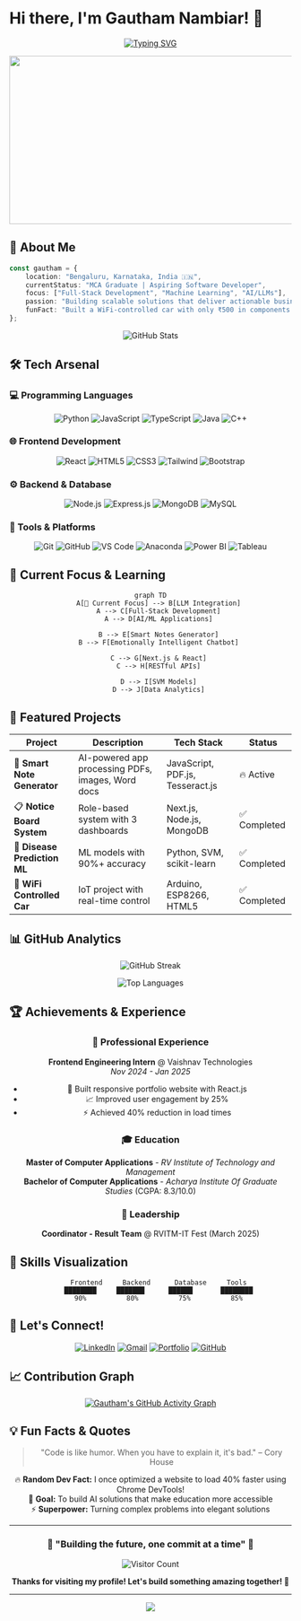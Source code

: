 # Hi there, I'm Gautham Nambiar! 👋

<div align="center">
  
[![Typing SVG](https://readme-typing-svg.herokuapp.com?font=Fira+Code&duration=3000&pause=1000&color=2196F3&center=true&vCenter=true&width=600&lines=Full-Stack+Developer+%7C+AI+Enthusiast;Building+Smart+Solutions+with+LLMs;Passionate+about+Education+%26+Innovation;Always+Learning%2C+Always+Growing+%F0%9F%9A%80)](https://git.io/typing-svg)

</div>

<div align="center">
  <img src="https://media.giphy.com/media/dWesBcTLavkZuG35MI/giphy.gif" width="600" height="300"/>
</div>

## 🚀 About Me

```typescript
const gautham = {
    location: "Bengaluru, Karnataka, India 🇮🇳",
    currentStatus: "MCA Graduate | Aspiring Software Developer",
    focus: ["Full-Stack Development", "Machine Learning", "AI/LLMs"],
    passion: "Building scalable solutions that deliver actionable business insights",
    funFact: "Built a WiFi-controlled car with only ₹500 in components! 🚗⚡"
};
```

<div align="center">
  <img src="https://github-readme-stats.vercel.app/api?username=YourGitHubUsername&show_icons=true&theme=tokyonight&hide_border=true&bg_color=0D1117" alt="GitHub Stats" />
</div>

## 🛠️ Tech Arsenal

### 💻 Programming Languages
<div align="center">
  
![Python](https://img.shields.io/badge/Python-3776AB?style=for-the-badge&logo=python&logoColor=white)
![JavaScript](https://img.shields.io/badge/JavaScript-F7DF1E?style=for-the-badge&logo=javascript&logoColor=black)
![TypeScript](https://img.shields.io/badge/TypeScript-007ACC?style=for-the-badge&logo=typescript&logoColor=white)
![Java](https://img.shields.io/badge/Java-ED8B00?style=for-the-badge&logo=java&logoColor=white)
![C++](https://img.shields.io/badge/C++-00599C?style=for-the-badge&logo=cplusplus&logoColor=white)

</div>

### 🌐 Frontend Development
<div align="center">
  
![React](https://img.shields.io/badge/React-20232A?style=for-the-badge&logo=react&logoColor=61DAFB)
![HTML5](https://img.shields.io/badge/HTML5-E34F26?style=for-the-badge&logo=html5&logoColor=white)
![CSS3](https://img.shields.io/badge/CSS3-1572B6?style=for-the-badge&logo=css3&logoColor=white)
![Tailwind](https://img.shields.io/badge/Tailwind_CSS-38B2AC?style=for-the-badge&logo=tailwind-css&logoColor=white)
![Bootstrap](https://img.shields.io/badge/Bootstrap-563D7C?style=for-the-badge&logo=bootstrap&logoColor=white)

</div>

### ⚙️ Backend & Database
<div align="center">
  
![Node.js](https://img.shields.io/badge/Node.js-43853D?style=for-the-badge&logo=node.js&logoColor=white)
![Express.js](https://img.shields.io/badge/Express.js-404D59?style=for-the-badge)
![MongoDB](https://img.shields.io/badge/MongoDB-4EA94B?style=for-the-badge&logo=mongodb&logoColor=white)
![MySQL](https://img.shields.io/badge/MySQL-00000F?style=for-the-badge&logo=mysql&logoColor=white)

</div>

### 🔧 Tools & Platforms
<div align="center">
  
![Git](https://img.shields.io/badge/Git-F05032?style=for-the-badge&logo=git&logoColor=white)
![GitHub](https://img.shields.io/badge/GitHub-100000?style=for-the-badge&logo=github&logoColor=white)
![VS Code](https://img.shields.io/badge/VS_Code-0078D4?style=for-the-badge&logo=visual%20studio%20code&logoColor=white)
![Anaconda](https://img.shields.io/badge/Anaconda-44A833?style=for-the-badge&logo=anaconda&logoColor=white)
![Power BI](https://img.shields.io/badge/Power_BI-F2C811?style=for-the-badge&logo=powerbi&logoColor=black)
![Tableau](https://img.shields.io/badge/Tableau-E97627?style=for-the-badge&logo=tableau&logoColor=white)

</div>

## 🎯 Current Focus & Learning

<div align="center">
  
```mermaid
graph TD
    A[🎯 Current Focus] --> B[LLM Integration]
    A --> C[Full-Stack Development]
    A --> D[AI/ML Applications]
    
    B --> E[Smart Notes Generator]
    B --> F[Emotionally Intelligent Chatbot]
    
    C --> G[Next.js & React]
    C --> H[RESTful APIs]
    
    D --> I[SVM Models]
    D --> J[Data Analytics]
```

</div>

## 🚀 Featured Projects

<div align="center">
  
| Project | Description | Tech Stack | Status |
|---------|-------------|------------|--------|
| 🤖 **Smart Note Generator** | AI-powered app processing PDFs, images, Word docs | JavaScript, PDF.js, Tesseract.js | 🔥 Active |
| 📋 **Notice Board System** | Role-based system with 3 dashboards | Next.js, Node.js, MongoDB | ✅ Completed |
| 🏥 **Disease Prediction ML** | ML models with 90%+ accuracy | Python, SVM, scikit-learn | ✅ Completed |
| 🚗 **WiFi Controlled Car** | IoT project with real-time control | Arduino, ESP8266, HTML5 | ✅ Completed |

</div>

## 📊 GitHub Analytics

<div align="center">
  
![GitHub Streak](https://github-readme-streak-stats.herokuapp.com/?user=YourGitHubUsername&theme=tokyonight&hide_border=true&background=0D1117)

</div>

<div align="center">
  
![Top Languages](https://github-readme-stats.vercel.app/api/top-langs/?username=YourGitHubUsername&layout=compact&theme=tokyonight&hide_border=true&bg_color=0D1117)

</div>

## 🏆 Achievements & Experience

<div align="center">

### 💼 Professional Experience
**Frontend Engineering Intern** @ Vaishnav Technologies  
*Nov 2024 - Jan 2025*
- 🚀 Built responsive portfolio website with React.js
- 📈 Improved user engagement by 25%
- ⚡ Achieved 40% reduction in load times

### 🎓 Education
**Master of Computer Applications** - *RV Institute of Technology and Management*  
**Bachelor of Computer Applications** - *Acharya Institute Of Graduate Studies* (CGPA: 8.3/10.0)

### 🏅 Leadership
**Coordinator - Result Team** @ RVITM-IT Fest (March 2025)

</div>

## 🌟 Skills Visualization

<div align="center">
  
```ascii
    Frontend     Backend      Database     Tools
    ████████     ███████      ██████       ████████
    90%          80%          75%          85%
```

</div>

## 🤝 Let's Connect!

<div align="center">
  
[![LinkedIn](https://img.shields.io/badge/LinkedIn-0077B5?style=for-the-badge&logo=linkedin&logoColor=white)](https://www.linkedin.com/in/kgnambiar)
[![Gmail](https://img.shields.io/badge/Gmail-D14836?style=for-the-badge&logo=gmail&logoColor=white)](mailto:gauthamkn69@gmail.com)
[![Portfolio](https://img.shields.io/badge/Portfolio-FF5722?style=for-the-badge&logo=todoist&logoColor=white)](https://your-portfolio.com)
[![GitHub](https://img.shields.io/badge/GitHub-100000?style=for-the-badge&logo=github&logoColor=white)](https://github.com/YourGitHubUsername)

</div>

## 📈 Contribution Graph

<div align="center">
  
[![Gautham's GitHub Activity Graph](https://github-readme-activity-graph.vercel.app/graph?username=YourGitHubUsername&theme=tokyo-night&hide_border=true&bg_color=0D1117)](https://github.com/YourGitHubUsername)

</div>

## 💡 Fun Facts & Quotes

<div align="center">
  
> "Code is like humor. When you have to explain it, it's bad." – Cory House

🔥 **Random Dev Fact:** I once optimized a website to load 40% faster using Chrome DevTools!  
🎯 **Goal:** To build AI solutions that make education more accessible  
⚡ **Superpower:** Turning complex problems into elegant solutions  

</div>

---

<div align="center">
  
### 🌟 "Building the future, one commit at a time" 🌟

![Visitor Count](https://profile-counter.glitch.me/YourGitHubUsername/count.svg)

**Thanks for visiting my profile! Let's build something amazing together! 🚀**

</div>

---

<div align="center">
  <img src="https://capsule-render.vercel.app/api?type=waving&color=gradient&height=100&section=footer" />
</div>